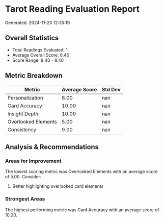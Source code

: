 # Tarot Reading Evaluation Report
Generated: 2024-11-20 12:35:19

## Overall Statistics
- Total Readings Evaluated: 1
- Average Overall Score: 8.40
- Score Range: 8.40 - 8.40

## Metric Breakdown
| Metric | Average Score | Std Dev |
|--------|---------------|---------|
| Personalization | 8.00 | nan |
| Card Accuracy | 10.00 | nan |
| Insight Depth | 10.00 | nan |
| Overlooked Elements | 5.00 | nan |
| Consistency | 9.00 | nan |

## Analysis & Recommendations

### Areas for Improvement
The lowest scoring metric was Overlooked Elements 
with an average score of 5.00. Consider:

1. Better highlighting overlooked card elements

### Strongest Areas
The highest performing metric was Card Accuracy
with an average score of 10.00.
